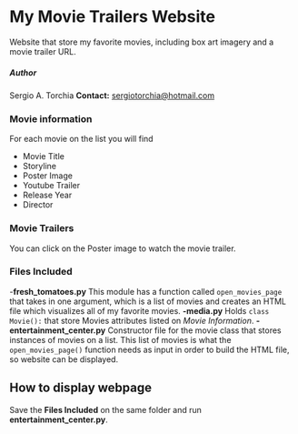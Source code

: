 # My Movie Trailers Website
Website that store my favorite movies, including box art imagery and a movie trailer URL.
##### Author
Sergio A. Torchia
**Contact:** sergiotorchia@hotmail.com

### Movie information
For each movie on the list you will find
- Movie Title
- Storyline
- Poster Image
- Youtube Trailer
- Release Year
- Director

### Movie Trailers
You can click on the Poster image to watch the movie trailer.

### Files Included
-**fresh_tomatoes.py**
This module has a function called `open_movies_page` that takes in one argument, which is a list of movies and creates an HTML file which visualizes all of my favorite movies.
**-media.py**
Holds `class Movie():` that store Movies attributes listed on *Movie Information*.
**-entertainment_center.py**
Constructor file for the movie class that stores instances of movies on a list.
This list of movies is what the `open_movies_page()` function needs as input in order to build the HTML file, so  website can be displayed.

## How to display webpage
Save the **Files Included** on the same folder and run **entertainment_center.py**.

